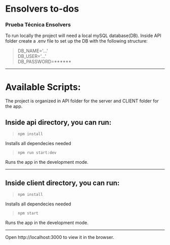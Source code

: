 # Ensolvers to-dos

### Prueba Técnica Ensolvers

To run locally the project will need a local mySQL database(DB). Inside API folder create a .env file to set up the DB with the following structure:

> DB_NAME='...'\
> DB_USER='...'\
> DB_PASSWORD=******

---

# Available Scripts:
The project is organized in API folder for the server and CLIENT folder for the app.

## Inside api directory, you can run:

> `npm install`

Installs all dependecies needed

> `npm run start:dev`

Runs the app in the development mode.

---

## Inside client directory, you can run:

> `npm install`

Installs all dependecies needed

> `npm start`

Runs the app in the development mode.

---

Open http://localhost:3000 to view it in the browser.
